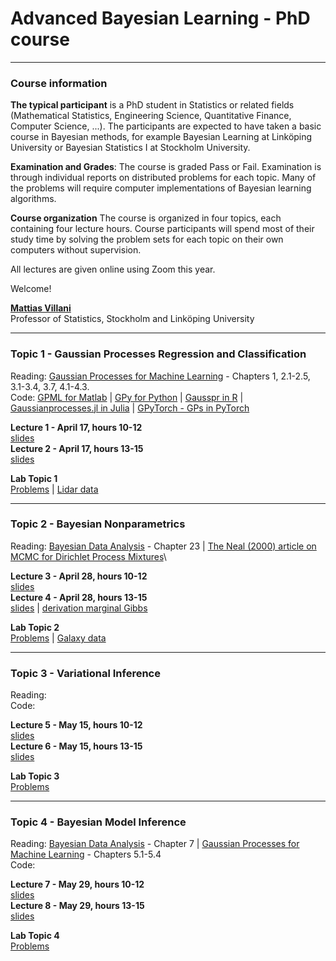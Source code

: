 # Advanced Bayesian Learning - PhD course

---

### Course information

**The typical participant** is a PhD student in Statistics or related fields (Mathematical Statistics, Engineering Science, Quantitative Finance, Computer Science, ...). The participants are expected to have taken a basic course in Bayesian methods, for example Bayesian Learning at Linköping University or Bayesian Statistics I at Stockholm University.

**Examination and Grades**: The course is graded Pass or Fail. Examination is through individual reports on distributed problems for each topic. Many of the problems will require computer implementations of Bayesian learning algorithms.

**Course organization**
The course is organized in four topics, each containing four lecture hours. Course participants will spend most of their study time by solving the problem sets for each topic on their own computers without supervision.

All lectures are given online using Zoom this year.

Welcome!

[**Mattias Villani**](https://www.mattiasvillani.com/)  
Professor of Statistics, Stockholm and Linköping University

---


### Topic 1 - Gaussian Processes Regression and Classification

Reading:  [Gaussian Processes for Machine Learning](http://www.gaussianprocess.org/gpml/chapters/RW.pdf) - Chapters 1, 2.1-2.5, 3.1-3.4, 3.7, 4.1-4.3. \
Code: [GPML for Matlab](http://mlg.eng.cam.ac.uk/carl/gpml/) | [GPy for Python](https://sheffieldml.github.io/GPy/) | [Gausspr in R](https://rdrr.io/cran/kernlab/man/gausspr.html) | [Gaussianprocesses.jl in Julia](https://github.com/STOR-i/GaussianProcesses.jl) | [GPyTorch - GPs in PyTorch](https://gpytorch.ai/)


**Lecture 1 - April 17, hours 10-12**  
[slides](/Slides/ABL1.pdf)  
**Lecture 2 - April 17, hours 13-15**  
[slides](/Slides/ABL2.pdf)

**Lab Topic 1**\
[Problems](/Labs/Lab1.pdf) | [Lidar data](/Labs/LidarData.dat)


---


### Topic 2 - Bayesian Nonparametrics

Reading: [Bayesian Data Analysis](http://www.stat.columbia.edu/~gelman/book/BDA3.pdf) - Chapter 23 | [The Neal (2000) article on MCMC for Dirichlet Process Mixtures](http://www.stat.columbia.edu/npbayes/papers/neal_sampling.pdf)\

**Lecture 3 - April 28, hours 10-12**\
[slides](/Slides/ABL3.pdf)\
**Lecture 4 - April 28, hours 13-15**\
[slides](/Slides/ABL4.pdf) | [derivation marginal Gibbs](/Notes/MarginalGibbsDerivation.pdf)

**Lab Topic 2**\
[Problems](/Labs/Lab2.pdf) | [Galaxy data](/Labs/GalaxyData.dat)


---


### Topic 3 -  Variational Inference

Reading: \
Code:

**Lecture 5 - May 15, hours 10-12**\
[slides](TBA)\
**Lecture 6 - May 15, hours 13-15**\
[slides](TBA)

**Lab Topic 3**\
[Problems](TBA)


---


### Topic 4 - Bayesian Model Inference

Reading: [Bayesian Data Analysis](http://www.stat.columbia.edu/~gelman/book/BDA3.pdf) - Chapter 7
 | [Gaussian Processes for Machine Learning](http://www.gaussianprocess.org/gpml/chapters/RW.pdf) - Chapters 5.1-5.4 \
Code:

**Lecture 7 - May 29, hours 10-12** \
[slides](TBA)\
**Lecture 8 - May 29, hours 13-15**\
[slides](TBA)

**Lab Topic 4**\
[Problems](TBA)

